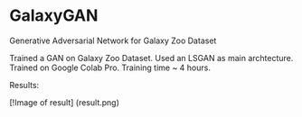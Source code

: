 # GalaxyGAN
Generative Adversarial Network for Galaxy Zoo Dataset

Trained a GAN on Galaxy Zoo Dataset. Used an LSGAN as main archtecture.
Trained on Google Colab Pro. Training time ~ 4 hours.

Results:

[!Image of result]
(result.png)
